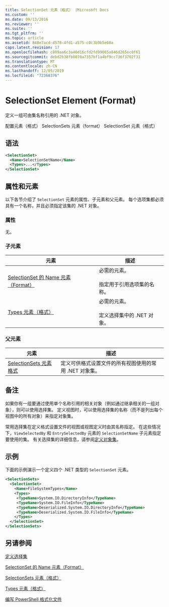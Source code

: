 ```yaml
---
title: SelectionSet 元素（格式） |Microsoft Docs
ms.custom: ''
ms.date: 09/13/2016
ms.reviewer: ''
ms.suite: ''
ms.tgt_pltfrm: ''
ms.topic: article
ms.assetid: 848e7acd-d578-4fd1-a575-c0c3b9b5e68a
caps.latest.revision: 17
ms.openlocfilehash: c809aa6c3a40d16cfd2fd99065a846d265ec0f61
ms.sourcegitcommit: debd2b38fb8070a7357bf1a4bf9cc736f3702f31
ms.translationtype: MT
ms.contentlocale: zh-CN
ms.lasthandoff: 12/05/2019
ms.locfileid: "72368376"
---
```

# <a name="selectionset-element-format"></a>SelectionSet Element (Format)

定义一组可由集名称引用的 .NET 对象。

配置元素（格式） SelectionSets 元素（format） SelectionSet 元素（格式）

## <a name="syntax"></a>语法

```xml
<SelectionSet>
  <Name>SelectionSetName</Name>
  <Types>...</Types>
</SelectionSet>
```

## <a name="attributes-and-elements"></a>属性和元素

以下各节介绍了 `SelectionSet` 元素的属性、子元素和父元素。 每个选项集都必须具有一个名称，并且必须指定该集的 .NET 对象。

### <a name="attributes"></a>属性

无。

### <a name="child-elements"></a>子元素

|元素|描述|
|-------------|-----------------|
|[SelectionSet 的 Name 元素（Format）](./name-element-for-selectionset-format.md)|必需的元素。<br /><br /> 指定用于引用选项集的名称。|
|[Types 元素（格式）](./types-element-for-selectionset-format.md)|必需的元素。<br /><br /> 定义选择集中的 .NET 对象。|

### <a name="parent-elements"></a>父元素

|元素|描述|
|-------------|-----------------|
|[SelectionSets 元素格式](./selectionsets-element-format.md)|定义可供格式设置文件的所有视图使用的常用 .NET 对象集。|

## <a name="remarks"></a>备注

如果你有一组要通过使用单个名称引用的相关对象（例如通过继承相关的一组对象），则可以使用选择集。 定义视图时，可以使用选择集的名称（而不是列出每个视图中的所有对象）来指定对象集。

常用选择集在定义格式设置文件的视图或视图定义时由其名称指定。 在这些情况下，`ViewSelectedBy` 和 `EntrySelectedBy` 元素的 `SelectionSetName` 子元素指定要使用的集。 有关选择集的详细信息，请参阅[定义对象集](./defining-selection-sets.md)。

## <a name="example"></a>示例

下面的示例演示一个定义四个 .NET 类型的 `SelectionSet` 元素。

```xml
<SelectionSets>
  <SelectionSet>
    <Name>FileSystemTypes</Name>
    <Types>
     <TypeName>System.IO.DirectoryInfo</TypeName>
     <TypeName>System.IO.FileInfo</TypeName>
     <TypeName>Deserialized.System.IO.DirectoryInfo</TypeName>
     <TypeName>Deserialized.System.IO.FileInfo</TypeName>
    </Types>
  </SelectionSet>
</SelectionSets>
```

## <a name="see-also"></a>另请参阅

[定义选择集](./defining-selection-sets.md)

[SelectionSet 的 Name 元素（Format）](./name-element-for-selectionset-format.md)

[SelectionSets 元素（格式）](./selectionsets-element-format.md)

[Types 元素（格式）](./types-element-for-selectionset-format.md)

[编写 PowerShell 格式化文件](./writing-a-powershell-formatting-file.md)
